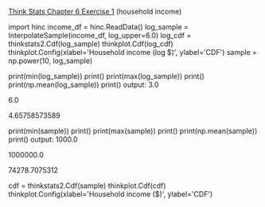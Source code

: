 [Think Stats Chapter 6 Exercise 1](http://greenteapress.com/thinkstats2/html/thinkstats2007.html#toc60) (household income)

import hinc
income_df = hinc.ReadData()
log_sample = InterpolateSample(income_df, log_upper=6.0)
log_cdf = thinkstats2.Cdf(log_sample)
thinkplot.Cdf(log_cdf)
thinkplot.Config(xlabel='Household income (log $)',
               ylabel='CDF')
sample = np.power(10, log_sample)

print(min(log_sample))
print()
print(max(log_sample))
print()
print(np.mean(log_sample))
print()
output:
3.0

6.0

4.65758573589

print(min(sample))
print()
print(max(sample))
print()
print(np.mean(sample))
print()
output:
1000.0

1000000.0

74278.7075312

cdf = thinkstats2.Cdf(sample)
thinkplot.Cdf(cdf)
thinkplot.Config(xlabel='Household income ($)',
               ylabel='CDF')


